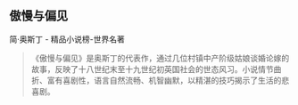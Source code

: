 ## 傲慢与偏见

简·奥斯丁  -  精品小说榜-世界名著

> 《傲慢与偏见》是奥斯丁的代表作，通过几位村镇中产阶级姑娘谈婚论嫁的故事，反映了十八世纪末至十九世纪初英国社会的世态风习。小说情节曲折、富有喜剧性，语言自然流畅、机智幽默，以精湛的技巧揭示了生活的悲喜剧。
